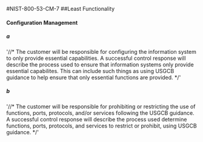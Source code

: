 #NIST-800-53-CM-7
##Least Functionality

#### Configuration Management

##### a
'//*
The customer will be responsible for configuring the information
system to only provide essential capabilities. A successful control
response will describe the process used to ensure that information
systems only provide essential capabilites. This can include such things
as using USGCB guidance to help ensure that only essential functions
are provided.
*/'


##### b
'//*
The customer will be responsible for prohibiting or restricting the
use of functions, ports, protocols, and/or services following the
USGCB guidance. A successful control response will describe the process
used determine functions, ports, protocols, and services to restrict
or prohibit, using USGCB guidance.
*/'

